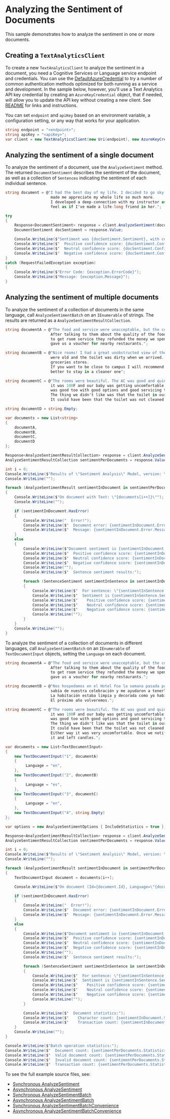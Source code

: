 # Analyzing the Sentiment of Documents

This sample demonstrates how to analyze the sentiment in one or more documents.

## Creating a `TextAnalyticsClient`

To create a new `TextAnalyticsClient` to analyze the sentiment in a document, you need a Cognitive Services or Language service endpoint and credentials.  You can use the [DefaultAzureCredential][DefaultAzureCredential] to try a number of common authentication methods optimized for both running as a service and development.  In the sample below, however, you'll use a Text Analytics API key credential by creating an `AzureKeyCredential` object, that if needed, will allow you to update the API key without creating a new client. See [README][README] for links and instructions.

You can set `endpoint` and `apiKey` based on an environment variable, a configuration setting, or any way that works for your application.

```C# Snippet:CreateTextAnalyticsClient
string endpoint = "<endpoint>";
string apiKey = "<apiKey>";
var client = new TextAnalyticsClient(new Uri(endpoint), new AzureKeyCredential(apiKey));
```

## Analyzing the sentiment of a single document

To analyze the sentiment of a document, use the `AnalyzeSentiment` method.  The returned `DocumentSentiment` describes the sentiment of the document, as well as a collection of `Sentences` indicating the sentiment of each individual sentence.

```C# Snippet:AnalyzeSentiment
string document = @"I had the best day of my life. I decided to go sky-diving and it
                    made me appreciate my whole life so much more.
                    I developed a deep-connection with my instructor as well, and I
                    feel as if I've made a life-long friend in her.";

try
{
    Response<DocumentSentiment> response = client.AnalyzeSentiment(document);
    DocumentSentiment docSentiment = response.Value;

    Console.WriteLine($"Sentiment was {docSentiment.Sentiment}, with confidence scores: ");
    Console.WriteLine($"  Positive confidence score: {docSentiment.ConfidenceScores.Positive}.");
    Console.WriteLine($"  Neutral confidence score: {docSentiment.ConfidenceScores.Neutral}.");
    Console.WriteLine($"  Negative confidence score: {docSentiment.ConfidenceScores.Negative}.");
}
catch (RequestFailedException exception)
{
    Console.WriteLine($"Error Code: {exception.ErrorCode}");
    Console.WriteLine($"Message: {exception.Message}");
}
```

## Analyzing the sentiment of multiple documents

To analyze the sentiment of a collection of documents in the same language, call `AnalyzeSentimentBatch` on an `IEnumerable` of strings.  The results are returned as a `AnalyzeSentimentResultCollection`.

```C# Snippet:TextAnalyticsSample2AnalyzeSentimentConvenience
string documentA = @"The food and service were unacceptable, but the concierge were nice.
                    After talking to them about the quality of the food and the process
                    to get room service they refunded the money we spent at the restaurant and
                    gave us a voucher for nearby restaurants.";

string documentB = @"Nice rooms! I had a great unobstructed view of the Microsoft campus but bathrooms
                    were old and the toilet was dirty when we arrived. It was close to bus stops and
                    groceries stores.
                    If you want to be close to campus I will recommend it, otherwise, might be
                    better to stay in a cleaner one";

string documentC = @"The rooms were beautiful. The AC was good and quiet, which was key for us as outside
                    it was 100F and our baby was getting uncomfortable because of the heat. The breakfast
                    was good too with good options and good servicing times.
                    The thing we didn't like was that the toilet in our bathroom was smelly.
                    It could have been that the toilet was not cleaned before we arrived.";

string documentD = string.Empty;

var documents = new List<string>
{
    documentA,
    documentB,
    documentC,
    documentD
};

Response<AnalyzeSentimentResultCollection> response = client.AnalyzeSentimentBatch(documents);
AnalyzeSentimentResultCollection sentimentPerDocuments = response.Value;

int i = 0;
Console.WriteLine($"Results of \"Sentiment Analysis\" Model, version: \"{sentimentPerDocuments.ModelVersion}\"");
Console.WriteLine("");

foreach (AnalyzeSentimentResult sentimentInDocument in sentimentPerDocuments)
{
    Console.WriteLine($"On document with Text: \"{documents[i++]}\"");
    Console.WriteLine("");

    if (sentimentInDocument.HasError)
    {
        Console.WriteLine("  Error!");
        Console.WriteLine($"  Document error: {sentimentInDocument.Error.ErrorCode}.");
        Console.WriteLine($"  Message: {sentimentInDocument.Error.Message}");
    }
    else
    {
        Console.WriteLine($"Document sentiment is {sentimentInDocument.DocumentSentiment.Sentiment}, with confidence scores: ");
        Console.WriteLine($"  Positive confidence score: {sentimentInDocument.DocumentSentiment.ConfidenceScores.Positive}.");
        Console.WriteLine($"  Neutral confidence score: {sentimentInDocument.DocumentSentiment.ConfidenceScores.Neutral}.");
        Console.WriteLine($"  Negative confidence score: {sentimentInDocument.DocumentSentiment.ConfidenceScores.Negative}.");
        Console.WriteLine("");
        Console.WriteLine($"  Sentence sentiment results:");

        foreach (SentenceSentiment sentimentInSentence in sentimentInDocument.DocumentSentiment.Sentences)
        {
            Console.WriteLine($"  For sentence: \"{sentimentInSentence.Text}\"");
            Console.WriteLine($"  Sentiment is {sentimentInSentence.Sentiment}, with confidence scores: ");
            Console.WriteLine($"    Positive confidence score: {sentimentInSentence.ConfidenceScores.Positive}.");
            Console.WriteLine($"    Neutral confidence score: {sentimentInSentence.ConfidenceScores.Neutral}.");
            Console.WriteLine($"    Negative confidence score: {sentimentInSentence.ConfidenceScores.Negative}.");
            Console.WriteLine("");
        }
    }
    Console.WriteLine("");
}
```

To analyze the sentiment of a collection of documents in different languages, call `AnalyzeSentimentBatch` on an `IEnumerable` of `TextDocumentInput` objects, setting the `Language` on each document.

```C# Snippet:TextAnalyticsSample2AnalyzeSentimentBatch
string documentA = @"The food and service were unacceptable, but the concierge were nice.
                    After talking to them about the quality of the food and the process
                    to get room service they refunded the money we spent at the restaurant and
                    gave us a voucher for nearby restaurants.";

string documentB = @"Nos hospedamos en el Hotel Foo la semana pasada por nuestro aniversario. La gerencia
                    sabía de nuestra celebración y me ayudaron a tenerle una sorpresa a mi pareja.
                    La habitación estaba limpia y decorada como yo había pedido. Una gran experiencia.
                    El próximo año volveremos.";

string documentC = @"The rooms were beautiful. The AC was good and quiet, which was key for us as outside
                    it was 100F and our baby was getting uncomfortable because of the heat. The breakfast
                    was good too with good options and good servicing times.
                    The thing we didn't like was that the toilet in our bathroom was smelly.
                    It could have been that the toilet was not cleaned before we arrived.
                    Either way it was very uncomfortable. Once we notified the staff, they came and cleaned
                    it and left candles.";

var documents = new List<TextDocumentInput>
{
    new TextDocumentInput("1", documentA)
    {
         Language = "en",
    },
    new TextDocumentInput("2", documentB)
    {
         Language = "es",
    },
    new TextDocumentInput("3", documentC)
    {
         Language = "en",
    },
    new TextDocumentInput("4", string.Empty)
};

var options = new AnalyzeSentimentOptions { IncludeStatistics = true };

Response<AnalyzeSentimentResultCollection> response = client.AnalyzeSentimentBatch(documents, options);
AnalyzeSentimentResultCollection sentimentPerDocuments = response.Value;

int i = 0;
Console.WriteLine($"Results of \"Sentiment Analysis\" Model, version: \"{sentimentPerDocuments.ModelVersion}\"");
Console.WriteLine("");

foreach (AnalyzeSentimentResult sentimentInDocument in sentimentPerDocuments)
{
    TextDocumentInput document = documents[i++];

    Console.WriteLine($"On document (Id={document.Id}, Language=\"{document.Language}\"):");

    if (sentimentInDocument.HasError)
    {
        Console.WriteLine("  Error!");
        Console.WriteLine($"  Document error: {sentimentInDocument.Error.ErrorCode}.");
        Console.WriteLine($"  Message: {sentimentInDocument.Error.Message}");
    }
    else
    {
        Console.WriteLine($"Document sentiment is {sentimentInDocument.DocumentSentiment.Sentiment}, with confidence scores: ");
        Console.WriteLine($"  Positive confidence score: {sentimentInDocument.DocumentSentiment.ConfidenceScores.Positive}.");
        Console.WriteLine($"  Neutral confidence score: {sentimentInDocument.DocumentSentiment.ConfidenceScores.Neutral}.");
        Console.WriteLine($"  Negative confidence score: {sentimentInDocument.DocumentSentiment.ConfidenceScores.Negative}.");
        Console.WriteLine("");
        Console.WriteLine($"  Sentence sentiment results:");

        foreach (SentenceSentiment sentimentInSentence in sentimentInDocument.DocumentSentiment.Sentences)
        {
            Console.WriteLine($"  For sentence: \"{sentimentInSentence.Text}\"");
            Console.WriteLine($"  Sentiment is {sentimentInSentence.Sentiment}, with confidence scores: ");
            Console.WriteLine($"    Positive confidence score: {sentimentInSentence.ConfidenceScores.Positive}.");
            Console.WriteLine($"    Neutral confidence score: {sentimentInSentence.ConfidenceScores.Neutral}.");
            Console.WriteLine($"    Negative confidence score: {sentimentInSentence.ConfidenceScores.Negative}.");
            Console.WriteLine("");
        }

        Console.WriteLine($"  Document statistics:");
        Console.WriteLine($"    Character count: {sentimentInDocument.Statistics.CharacterCount}");
        Console.WriteLine($"    Transaction count: {sentimentInDocument.Statistics.TransactionCount}");
    }
    Console.WriteLine("");
}

Console.WriteLine($"Batch operation statistics:");
Console.WriteLine($"  Document count: {sentimentPerDocuments.Statistics.DocumentCount}");
Console.WriteLine($"  Valid document count: {sentimentPerDocuments.Statistics.ValidDocumentCount}");
Console.WriteLine($"  Invalid document count: {sentimentPerDocuments.Statistics.InvalidDocumentCount}");
Console.WriteLine($"  Transaction count: {sentimentPerDocuments.Statistics.TransactionCount}");
```

To see the full example source files, see:

* [Synchronous AnalyzeSentiment](https://github.com/Azure/azure-sdk-for-net/blob/main/sdk/textanalytics/Azure.AI.TextAnalytics/tests/samples/Sample2_AnalyzeSentiment.cs)
* [Asynchronous AnalyzeSentiment](https://github.com/Azure/azure-sdk-for-net/blob/main/sdk/textanalytics/Azure.AI.TextAnalytics/tests/samples/Sample2_AnalyzeSentimentAsync.cs)
* [Synchronous AnalyzeSentimentBatch](https://github.com/Azure/azure-sdk-for-net/blob/main/sdk/textanalytics/Azure.AI.TextAnalytics/tests/samples/Sample2_AnalyzeSentimentBatch.cs)
* [Asynchronous AnalyzeSentimentBatch](https://github.com/Azure/azure-sdk-for-net/blob/main/sdk/textanalytics/Azure.AI.TextAnalytics/tests/samples/Sample2_AnalyzeSentimentBatchAsync.cs)
* [Synchronous AnalyzeSentimentBatchConvenience](https://github.com/Azure/azure-sdk-for-net/blob/main/sdk/textanalytics/Azure.AI.TextAnalytics/tests/samples/Sample2_AnalyzeSentimentBatchConvenience.cs)
* [Asynchronous AnalyzeSentimentBatchConvenience](https://github.com/Azure/azure-sdk-for-net/blob/main/sdk/textanalytics/Azure.AI.TextAnalytics/tests/samples/Sample2_AnalyzeSentimentBatchConvenienceAsync.cs)

[DefaultAzureCredential]: https://github.com/Azure/azure-sdk-for-net/blob/main/sdk/identity/Azure.Identity/README.md
[README]: https://github.com/Azure/azure-sdk-for-net/blob/main/sdk/textanalytics/Azure.AI.TextAnalytics/README.md
